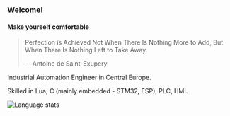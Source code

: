 ### Welcome!
#### Make yourself comfortable

<!--
**marf41/marf41** is a ✨ _special_ ✨ repository because its `README.md` (this file) appears on your GitHub profile.

Here are some ideas to get you started:

- 🔭 I’m currently working on ...
- 🌱 I’m currently learning ...
- 👯 I’m looking to collaborate on ...
- 🤔 I’m looking for help with ...
- 💬 Ask me about ...
- 📫 How to reach me: ...
- 😄 Pronouns: ...
- ⚡ Fun fact: ...
-->

> Perfection is Achieved Not When There Is Nothing More to Add, But When There Is Nothing Left to Take Away. 
>
> -- Antoine de Saint-Exupery

Industrial Automation Engineer in Central Europe.

Skilled in Lua, C (mainly embedded - STM32, ESP), PLC, HMI.

![Language stats](https://github-readme-stats.vercel.app/api/top-langs/?username=marf41&layout=compact&theme=gruvbox)
